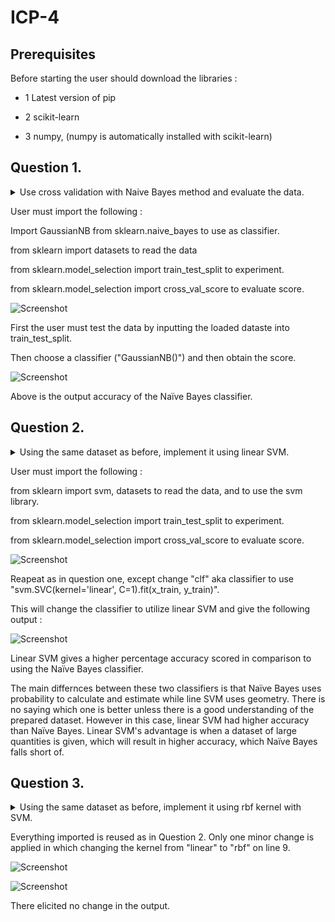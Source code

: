 # ICP-4

## Prerequisites

Before starting the user should download the libraries :

* 1 Latest version of pip

* 2 scikit-learn
* 3 numpy, (numpy is automatically installed with scikit-learn)

## Question 1.

<details><summary>Use cross validation with Naive Bayes method and evaluate the data.</summary>
<p>
    
![Screenshot](https://i.imgur.com/Kpkp86c.png)
</p>
</details>  

User must import the following :

Import GaussianNB from sklearn.naive_bayes to use as classifier.

from sklearn import datasets to read the data

from sklearn.model_selection import train_test_split to experiment.

from sklearn.model_selection import cross_val_score to evaluate score.

![Screenshot](https://i.imgur.com/m1CDf4t.png)

First the user must test the data by inputting the loaded dataste into train_test_split.

Then choose a classifier ("GaussianNB()") and then obtain the score.

![Screenshot](https://i.imgur.com/nzmCXmB.png)

Above is the output accuracy of the Naïve Bayes classifier.

## Question 2.

<details><summary> Using the same dataset as before, implement it using linear SVM.</summary>
  
![Screenshot](https://i.imgur.com/mY5g9ic.png)
</p>
</details>
  
User must import the following :

from sklearn import svm, datasets to read the data, and to use the svm library.

from sklearn.model_selection import train_test_split to experiment.

from sklearn.model_selection import cross_val_score to evaluate score.

![Screenshot](https://i.imgur.com/nirrjXC.png)

Reapeat as in question one, except change "clf" aka classifier to use "svm.SVC(kernel='linear', C=1).fit(x_train, y_train)".

This will change the classifier to utilize linear SVM and give the following output :

![Screenshot](https://i.imgur.com/TTvslUZ.png)

Linear SVM gives a higher percentage accuracy scored in comparison to using the Naïve Bayes classifier.

The main differnces between these two classifiers is that Naïve Bayes uses probability to calculate and estimate while line SVM uses geometry. There is no saying which one is better unless there is a good understanding of the prepared dataset. However in this case, linear SVM had higher accuracy than Naïve Bayes. Linear SVM's advantage is when a dataset of large quantities is given, which will result in higher accuracy, which Naïve Bayes falls short of.

## Question 3.

<details><summary> Using the same dataset as before, implement it using rbf kernel with SVM.</summary>
<p>
  
![Screenshot](https://i.imgur.com/h15M8Rc.png)
</p>
</details>

Everything imported is reused as in Question 2. Only one minor change is applied in which changing the kernel from "linear"  to "rbf" on line 9.

![Screenshot](https://i.imgur.com/SYOXFSj.png)

![Screenshot](https://i.imgur.com/fLDSqMx.png)

There elicited no change in the output.
